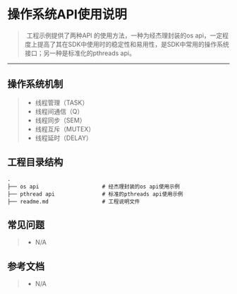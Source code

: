 ﻿# 操作系统API使用说明

> ​        工程示例提供了两种API 的使用方法，一种为经杰理封装的os api，一定程度上提高了其在SDK中使用时的稳定性和易用性，是SDK中常用的操作系统接口；另一种是标准化的pthreads api。

---

## 操作系统机制

> * 线程管理（TASK）
> * 线程间通信（Q）
> * 线程同步（SEM）
> * 线程互斥（MUTEX）
> * 线程延时（DELAY）

## 工程目录结构

```
.
├── os api                    # 经杰理封装的os api使用示例
├── pthread api               # 标准的pthreads api使用示例
├── readme.md                 # 工程说明文件
```



## 常见问题

> * N/A

## 参考文档

> * N/A